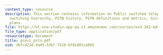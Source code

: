 ```yaml
---
content_type: resource
description: This section contains information on Public switched telephone network,
  switching hierarchy, PSTN history, PSTN definitions and metrics, historical connection
  plans.
file: https://ol-ocw-studio-app-qa.s3.amazonaws.com/courses/esd-342-advanced-system-architecture-spring-2006/36fcd23dda4533677519bf82d01ce803_pres1_pstn.pdf
file_type: application/pdf
resourcetype: Document
title: pres1_pstn.pdf
uid: 36fcd23d-da45-3367-7519-bf82d01ce803
---
```

